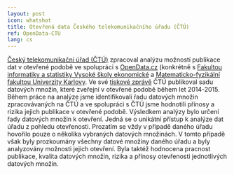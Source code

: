 ```yaml
---
layout: post
icon: whatshot
title: Otevřená data Českého telekomunikačního úřadu (ČTÚ)
ref: OpenData-CTU
lang: cs
---
```


[Český telekomunikační úřad (ČTÚ)](http://www.ctu.cz) zpracoval analýzu možností publikace dat v otevřené podobě ve spolupráci s [OpenData.cz](http://www.opendata.cz) (konkrétně s [Fakultou informatiky a statistiky Vysoké školy ekonomické](http://fis.vse.cz/) a [Matematicko-fyzikální fakultou Univerzity Karlovy](http://mff.cuni.cz). Ve své [tiskové zprávě](http://www.ctu.cz/aktuality/tiskove-zpravy.html?action=detail&ArticleId=10859) ČTÚ publikoval sadu datových množin, které zveřejní v otevřené podobě během let 2014-2015. 
Během práce na analýze jsme identifikovali řadu datových množin zpracovávaných na ČTÚ a ve spolupráci s ČTÚ jsme hodnotili přínosy a rizika jejich publikace v otevřené podobě. 
Výsledkem analýzy bylo určení řady datových množin k otevření. 
Jedná se o unikátní přístup k analýze dat úřadu z pohledu otevřenosti. 
Prozatím se vždy v případě daného úřadu hovořilo pouze o několika vybraných datových množinách. 
V tomto případě však byly prozkoumány všechny datové množiny daného úřadu a byly analyzovány možnosti jejich otevření. 
Byla taktéž hodnocena pracnost publikace, kvalita datových množin, rizika a přínosy otevřenosti jednotlivých datových množin.
